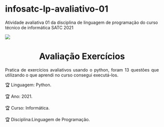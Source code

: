 # infosatc-lp-avaliativo-01
Atividade avaliativa 01 da disciplina de linguagem de programação do curso técnico de informática SATC 2021

<img src="https://www1.satc.edu.br/parcelamento_satc/assets/img/logotipo_horizontal.png"/>

<h1 align="center"> Avaliação Exercícios</h1>

<p align="justify"> Pratica de exercícios avaliativos usando o python, foram 13 questões que utilizando o que aprendi no curso consegui executá-los.</p>

:trophy: Linguagem: Python.

:trophy: Ano: 2021.

:trophy: Curso: Informática.

:trophy: Disciplina:Linguagem de Programação.
